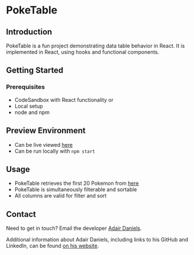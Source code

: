 # PokeTable

## Introduction

PokeTable is a fun project demonstrating data table behavior in React. It is implemented in React, using hooks and functional components.

## Getting Started

### Prerequisites

- CodeSandbox with React functionality
  or
- Local setup
- node and npm

## Preview Environment

- Can be live viewed [here](placeholder)
- Can be run locally with `npm start`

## Usage

- PokeTable retrieves the first 20 Pokemon from [here](https://pokeapi.co/docs/v2#pokemon/)
- PokeTable is simultaneously filterable and sortable
- All columns are valid for filter and sort

## Contact

Need to get in touch? Email the developer [Adair Daniels](mailto:adairdaniels@gmail.com).

Additional information about Adair Daniels, including links to his GitHub and LinkedIn, can be found [on his website](https://adairdaniels.com).
